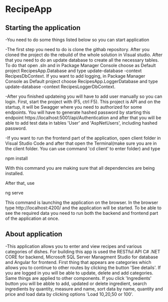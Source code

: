 # RecipeApp 

## Starting the application 

-You need to do some things listed below so you can start application 

-The first step you need to do is clone the githab repository. After you cloned the project do the rebuild of the whole solution in Visual studio. 
After that you need to do an update database to create all the necessary tables. To do that open .sln and in Package Manager Console choose as Default project 
RecipesApp.Database and type update-database -context RecipesDbContext. If you want to add logging, in Package Manager Console as Default project choose 
RecipesApp.LoggerDatabase and type update-database -context RecipesLoggerDbContext. 

-After you finished updateing you will have to add user manually so you can login.
First, start the project with (F5, ctrl F5). This project is API and on the startup, it will be Swagger where you need to authorized 
for some endpoints. You will have to generate hashed password by starting this endpoint https://localhost:5001/api/Authentication and after that you will be able 
to add test data in tables 'User' and 'AspNetUsers', including hashed password. 

-If you want to run the frontend part of the application, open client folder in Visual Studio Code and after that open the Terminal(make sure you are in the client folder.
You can use command 'cd client' to enter folder) and type

npm install

With this command you are making sure that all dependencies are being installed.

After that, use

ng serve

This command is launching the application on the browser. In the browser type http://localhost:4200/ and the application will be started.
To be able to see the required data you need to run both the backend and frontend part of the application at once.


## About application

-This application allows you to enter and view recipes and various categories of dishes. For building this app is used the RESTful API C# .NET CORE for backend, 
Microsoft SQL Server Managment Studio for database and Angular for frontend. First thing that appears are categories which allows you to continue to other routes by 
clicking the button 'See details'. If you are logged in you will be able to update, delete and add categories. Same things are applied to other components. If you click 
'Ingredients' button you will be abble to add, updated or delete ingredient, search ingredients by quantity, measure and name, sort data by name, quantity and price 
and load data by clicking options 'Load 10,20,50 or 100'. 









